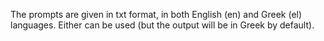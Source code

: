 The prompts are given in txt format, in both English (en) and Greek (el) languages. Either can be used (but the output will be in Greek by default).